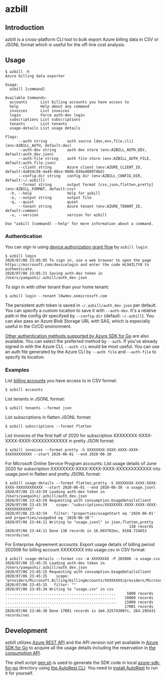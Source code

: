 # azbill

## Introduction

azbill is a cross-platform CLI tool to bulk export Azure billing data in CSV or JSONL format
which is useful for the off-line cost analysis.

## Usage

```console
$ azbill -h
Azure billing data exporter

Usage:
  azbill [command]

Available Commands:
  accounts      List billing accounts you have access to
  help          Help about any command
  invoices      List invoices
  login         Force auth-dev login
  subscriptions List subscriptions
  tenants       List tenants
  usage-details List usage details

Flags:
      --auth string         auth source [dev,env,file,cli] (env:AZBILL_AUTH, default:dev)
      --auth-dev string     auth dev store (env:AZBILL_AUTH_DEV, default:auth_dev.json)
      --auth-file string    auth file store (env:AZBILL_AUTH_FILE, default:auth_file.json)
      --client string       Azure client (env:AZURE_CLIENT_ID, default:4a034c56-da44-48ce-90db-039a408974bd)
      --config-dir string   config dir (env:AZBILL_CONFIG_DIR, default:~/.azbill)
      --format string       output format [csv,json,flatten,pretty] (env:AZBILL_FORMAT, default:csv)
  -h, --help                help for azbill
  -o, --output string       output file
  -q, --quiet               quiet
      --tenant string       Azure tenant (env:AZURE_TENANT_ID, default:common)
  -v, --version             version for azbill

Use "azbill [command] --help" for more information about a command.
```

### Authentication

You can sign in using [device authorization grant flow](https://docs.microsoft.com/en-us/azure/active-directory/develop/v2-oauth2-device-code) by `azbill login`:

```console
$ azbill login
2020/07/06 23:05:05 To sign in, use a web browser to open the page https://microsoft.com/devicelogin and enter the code HL94ZL7Y8 to authenticate.
2020/07/06 23:05:21 Saving auth-dev token in /Users/yaegashi/.azbill/auth_dev.json
```

To sign in with other tenant than your home tenant:

```console
$ azbill login --tenant l0wdev.onmicrosoft.com
```

The persistent auth token is saved in `~/.azbill/auth_dev.json` per default.
You can specify a custom location to save it with `--auth-dev`.
It's a relative path in the config dir specifyed by `--config-dir` (default: `~/.azbill`).
You can also pass an Azure Blob Storage URL with SAS, which is especially useful in the CI/CD environment.

[Other authentication methods supported by Azure SDK for Go](https://docs.microsoft.com/en-us/azure/developer/go/azure-sdk-authorization) are also available.  You can select the preferred method by `--auth`.
If you've already signed in with the Azure CLI, `--auth cli` would be most useful.
You can use an auth file generated by the Azure CLI by `--auth file` and `--auth-file` to specify its location.

### Examples

List [billing accounts](https://docs.microsoft.com/en-us/azure/cost-management-billing/manage/view-all-accounts) you have access to in CSV format:

```console
$ azbill accounts
```

List tenants in JSONL format:

```console
$ azbill tenants --format json
```

List subscriptions in flatten JSONL format:

```console
$ azbill subscriptions --format flatten
```

List invoices of the first half of 2020 for subscription XXXXXXXX-XXXX-XXXX-XXXX-XXXXXXXXXXXX in pretty JSON format:

```console
$ azbill invoices --format pretty -S XXXXXXXX-XXXX-XXXX-XXXX-XXXXXXXXXXXX --start 2020-06-01 --end 2020-06-30
```

For Microsoft Online Service Program accounts: List usage details of June 2020 for subscription XXXXXXXX-XXXX-XXXX-XXXX-XXXXXXXXXXXX into usage.jsonl in flatten and pretty JSONL format:

```console
$ azbill usage-details --format flatten,pretty -S XXXXXXXX-XXXX-XXXX-XXXX-XXXXXXXXXXXX --start 2020-06-01 --end 2020-06-30 -o usage.jsonl
2020/07/06 23:43:59 Loading auth-dev token in /Users/yaegashi/.azbill/auth_dev.json
2020/07/06 23:43:59 Requesting with consumption.UsageDetailsClient
2020/07/06 23:43:59    scope: "subscriptions/XXXXXXXX-XXXX-XXXX-XXXX-XXXXXXXXXXXX"
2020/07/06 23:43:59   filter: "properties/usageStart eq '2020-06-01' and properties/usageEnd eq '2020-06-30'"
2020/07/06 23:44:11 Writing to "usage.jsonl" in json,flatten,pretty
.                                                       138 records
2020/07/06 23:44:11 Done 138 records in 16.893702ms, 8168.724653 records/sec
```

For Enterprise Agreement accounts: Export usage details of billing period 202006 for billing account XXXXXXXX into usage.csv in CSV format:

```console
$ azbill usage-details --format csv -A XXXXXXXX -P 202006 -o usage.csv
2020/07/06 23:45:15 Loading auth-dev token in /Users/yaegashi/.azbill/auth_dev.json
2020/07/06 23:45:15 Requesting with consumption.UsageDetailsClient
2020/07/06 23:45:15    scope: "providers/Microsoft.Billing/billingAccounts/XXXXXXXX/providers/Microsoft.Billing/billingPeriods/202006"
2020/07/06 23:45:15   filter: ""
2020/07/06 23:45:34 Writing to "usage.csv" in csv
..................................................     5000 records
..................................................    10000 records
..................................................    15000 records
....................                                  17001 records
2020/07/06 23:46:38 Done 17001 records in 1m4.325743007s, 264.295431 records/sec
```

## Development

azbill utilizes [Azure REST API](https://docs.microsoft.com/en-us/rest/api/azure/)
and the API version not yet available in [Azure SDK for Go](https://github.com/Azure/azure-sdk-for-go)
to acquire all the usage details including the reservation
in [the consumption API](https://docs.microsoft.com/en-us/rest/api/consumption/).

The shell script [gen.sh](./gen.sh) is used to generate the SDK code in local
[azure-sdk-for-go](azure-sdk-for-go) directory using [the AutoRest CLI](https://github.com/Azure/autorest).
You need to [install AutoRest](https://github.com/Azure/autorest/blob/master/docs/installing-autorest.md)
to run it for yourself.
